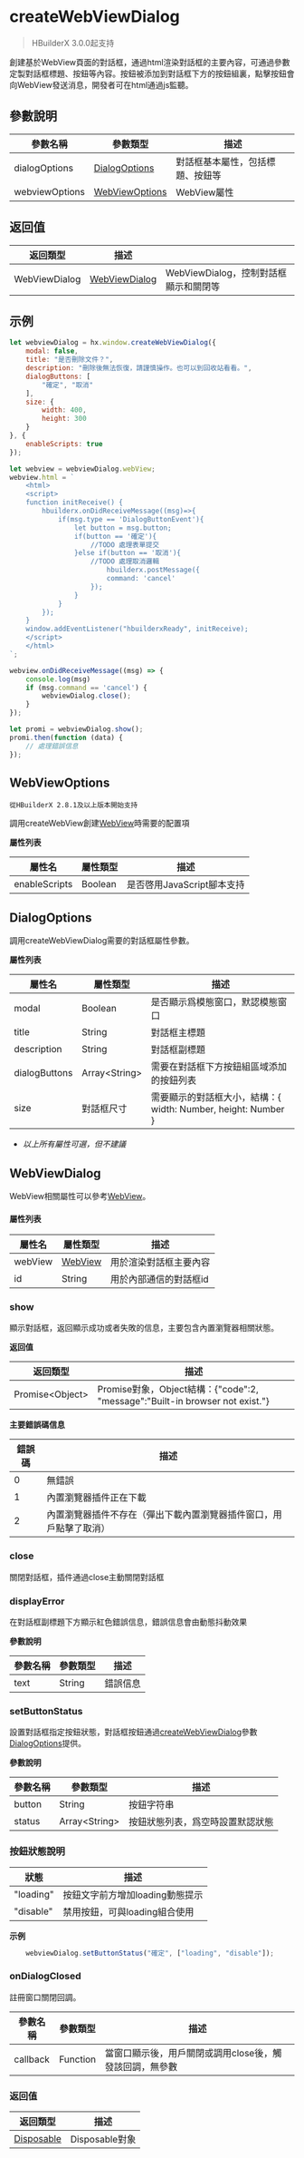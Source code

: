 # createWebViewDialog

> HBuilderX 3.0.0起支持

創建基於WebView頁面的對話框，通過html渲染對話框的主要內容，可通過參數定製對話框標題、按鈕等內容。按鈕被添加到對話框下方的按鈕組裏，點擊按鈕會向WebView發送消息，開發者可在html通過js監聽。

## 參數說明

|參數名稱	|參數類型					|描述											|
|--		|--							|--												|
|dialogOptions 	|[DialogOptions](#DialogOptions)	|對話框基本屬性，包括標題、按鈕等	|
|webviewOptions |[WebViewOptions](#WebViewOptions)	|WebView屬性	|

## 返回值

|返回類型		|描述							|					|
|--				|--								| --				|
|WebViewDialog	|[WebViewDialog](#WebViewDialog)	| WebViewDialog，控制對話框顯示和關閉等	|

## 示例
```Javascript
let webviewDialog = hx.window.createWebViewDialog({
    modal: false,
    title: "是否刪除文件？",
    description: "刪除後無法恢復，請謹慎操作。也可以到回收站看看。",
    dialogButtons: [
        "確定", "取消"
    ],
    size: {
        width: 400,
        height: 300
    }
}, {
    enableScripts: true
});

let webview = webviewDialog.webView;
webview.html = `
    <html>
    <script>
    function initReceive() {
        hbuilderx.onDidReceiveMessage((msg)=>{
            if(msg.type == 'DialogButtonEvent'){
                let button = msg.button;
                if(button == '確定'){
                    //TODO 處理表單提交
                }else if(button == '取消'){
                    //TODO 處理取消邏輯
                        hbuilderx.postMessage({
                        command: 'cancel'
                    });
                }
            }
        });
    }
    window.addEventListener("hbuilderxReady", initReceive);
    </script>
    </html>
`;

webview.onDidReceiveMessage((msg) => {
    console.log(msg)
    if (msg.command == 'cancel') {
        webviewDialog.close();
    }
});

let promi = webviewDialog.show();
promi.then(function (data) {
    // 處理錯誤信息
});
```

## WebViewOptions
`從HBuilderX 2.8.1及以上版本開始支持`

調用createWebView創建[WebView](#WebView)時需要的配置項

**屬性列表**

|屬性名			|屬性類型	|描述						|
|--				|--			|--							|
|enableScripts	|Boolean	|是否啓用JavaScript腳本支持	|


## DialogOptions

調用createWebViewDialog需要的對話框屬性參數。

**屬性列表**

|屬性名		|屬性類型	|描述				|
|--			|--			|--					|
|modal      | Boolean	| 是否顯示爲模態窗口，默認模態窗口 |
|title      | String	| 對話框主標題 |
|description       | String	| 對話框副標題 |
|dialogButtons   | Array&lt;String&gt;	| 需要在對話框下方按鈕組區域添加的按鈕列表 |
|size       | 對話框尺寸 | 需要顯示的對話框大小，結構：{ width: Number, height: Number } |

- *以上所有屬性可選，但不建議*

## WebViewDialog

WebView相關屬性可以參考[WebView](#WebView)。

#### 屬性列表

|屬性名		|屬性類型	|描述				|
|--			|--			|--					|
|webView | [WebView](#WebView)	| 用於渲染對話框主要內容 |
|id      | String	| 用於內部通信的對話框id |

### show

顯示對話框，返回顯示成功或者失敗的信息，主要包含內置瀏覽器相關狀態。

**返回值**

|返回類型	|描述		|
|--			|--			|
|Promise&lt;Object&gt;	|Promise對象，Object結構：{"code":2, "message":"Built-in browser not exist."}|

**主要錯誤碼信息**

|錯誤碼		| 描述									|
|--			|--										|
|0	| 無錯誤 |
|1	| 內置瀏覽器插件正在下載 |
|2	| 內置瀏覽器插件不存在（彈出下載內置瀏覽器插件窗口，用戶點擊了取消）|

### close

關閉對話框，插件通過close主動關閉對話框

### displayError

在對話框副標題下方顯示紅色錯誤信息，錯誤信息會由動態抖動效果

**參數說明**

|參數名稱	|參數類型	|描述			|
|--			|--			|--				|
|text		|String		| 錯誤信息  |

### setButtonStatus

設置對話框指定按鈕狀態，對話框按鈕通過[createWebViewDialog](#createWebViewDialog)參數[DialogOptions](#DialogOptions)提供。

**參數說明**

|參數名稱	|參數類型	|描述			|
|--			|--			|--				|
|button		|String		| 按鈕字符串  |
|status		|Array&lt;String&gt;	| 按鈕狀態列表，爲空時設置默認狀態|

### 按鈕狀態說明

|狀態		| 描述      |
|--			|--	        |
|"loading"	| 按鈕文字前方增加loading動態提示 |
|"disable"	| 禁用按鈕，可與loading組合使用 |  

**示例**
``` javascript
    webviewDialog.setButtonStatus("確定", ["loading", "disable"]);
```

### onDialogClosed

註冊窗口關閉回調。

|參數名稱	|參數類型	|描述			|
|--			|--			|--				|
|callback	|Function		|當窗口顯示後，用戶關閉或調用close後，觸發該回調，無參數|

### 返回值

|返回類型	|描述			|
|--			|--				|
|[Disposable](/ExtensionDocs/Api/other/Disposable)	| Disposable對象	|
